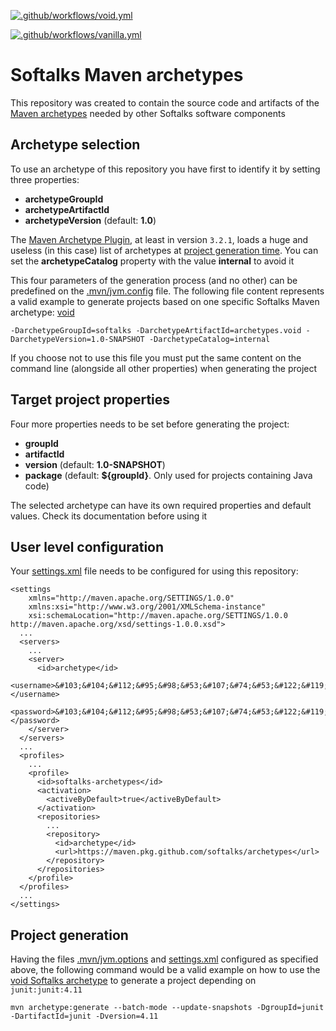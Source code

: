 [![.github/workflows/void.yml](https://github.com/softalks/archetypes/actions/workflows/void.yml/badge.svg)](https://github.com/softalks/archetypes/actions/workflows/void.yml)

[![.github/workflows/vanilla.yml](https://github.com/softalks/archetypes/actions/workflows/vanilla.yml/badge.svg)](https://github.com/softalks/archetypes/actions/workflows/vanilla.yml)
# Softalks Maven archetypes
This repository was created to contain the source code and artifacts of the [Maven archetypes](https://maven.apache.org/guides/introduction/introduction-to-archetypes.html) needed by other Softalks software components
## Archetype selection
To use an archetype of this repository you have first to identify it by setting three properties:
- **archetypeGroupId**
- **archetypeArtifactId**
- **archetypeVersion** (default: **1.0**)

The [Maven Archetype Plugin](https://maven.apache.org/archetype/maven-archetype-plugin/), at least in version `3.2.1`, loads a huge and useless (in this case) list of archetypes at [project generation time](https://maven.apache.org/archetype/maven-archetype-plugin/generate-mojo.html). You can set the **archetypeCatalog** property with the value **internal** to avoid it

This four parameters of the generation process (and no other) can be predefined on the [.mvn/jvm.config](https://maven.apache.org/configure.html#mvn-jvm-config-file) file. The following file content represents a valid example to generate projects based on one specific Softalks Maven archetype: [void](https://github.com/softalks/archetypes/tree/main/void)
```
-DarchetypeGroupId=softalks -DarchetypeArtifactId=archetypes.void -DarchetypeVersion=1.0-SNAPSHOT -DarchetypeCatalog=internal
```
If you choose not to use this file you must put the same content on the command line (alongside all other properties) when generating the project
## Target project properties
Four more properties needs to be set before generating the project:
- **groupId**
- **artifactId**
- **version** (default: **1.0-SNAPSHOT**)
- **package** (default: **${groupId}**. Only used for projects containing Java code)

The selected archetype can have its own required properties and default values. Check its documentation before using it
## User level configuration
Your [settings.xml](https://maven.apache.org/settings.html) file needs to be configured for using this repository:
```
<settings 
	xmlns="http://maven.apache.org/SETTINGS/1.0.0"
	xmlns:xsi="http://www.w3.org/2001/XMLSchema-instance"
	xsi:schemaLocation="http://maven.apache.org/SETTINGS/1.0.0 http://maven.apache.org/xsd/settings-1.0.0.xsd">
  ...
  <servers>
    ...
    <server>
      <id>archetype</id>
      <username>&#103;&#104;&#112;&#95;&#98;&#53;&#107;&#74;&#53;&#122;&#119;&#65;&#119;&#70;&#66;&#56;&#57;&#57;&#99;&#107;&#51;&#65;&#97;&#81;&#57;&#89;&#82;&#111;&#113;&#108;&#66;&#53;&#78;&#73;&#49;&#108;&#75;&#110;&#119;&#76;</username>
      <password>&#103;&#104;&#112;&#95;&#98;&#53;&#107;&#74;&#53;&#122;&#119;&#65;&#119;&#70;&#66;&#56;&#57;&#57;&#99;&#107;&#51;&#65;&#97;&#81;&#57;&#89;&#82;&#111;&#113;&#108;&#66;&#53;&#78;&#73;&#49;&#108;&#75;&#110;&#119;&#76;</password>
    </server>
  </servers>
  ...
  <profiles>
    ...
    <profile>
      <id>softalks-archetypes</id>
      <activation>
        <activeByDefault>true</activeByDefault>
      </activation>
      <repositories>
        ...
        <repository>
          <id>archetype</id>
          <url>https://maven.pkg.github.com/softalks/archetypes</url>
        </repository>
      </repositories>
    </profile>
  </profiles>
  ...
</settings>
```
## Project generation
Having the files [.mvn/jvm.options](https://maven.apache.org/configure.html#mvn-jvm-config-file) and [settings.xml](https://maven.apache.org/settings.html) configured as specified above, the following command would be a valid example on how to use the [void Softalks archetype](https://github.com/softalks/archetypes/tree/main/void) to generate a project depending on `junit:junit:4.11`
```
mvn archetype:generate --batch-mode --update-snapshots -DgroupId=junit -DartifactId=junit -Dversion=4.11
